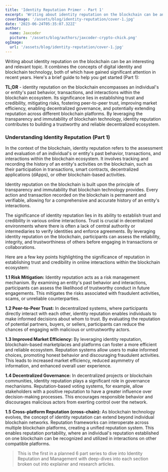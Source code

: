 ```yaml
---
title: 'Identity Reputation Primer - Part 1'
excerpt: 'Writing about identity reputation on the blockchain can be an interesting and relevant topic. It combines the concepts of digital identity and blockchain technology, both of which have gained significant attention in recent years.'
coverImage: '/assets/blog/identity-reputation/cover-1.jpg'
date: '2023-06-24T05:35:07.322Z'
author:
  name: Jaxcoder
  picture: '/assets/blog/authors/jaxcoder-crypto-chick.png'
ogImage:
  url: '/assets/blog/identity-reputation/cover-1.jpg'
---
```


Writing about identity reputation on the blockchain can be an interesting and relevant topic. It combines the concepts of digital identity and blockchain technology, both of which have gained significant attention in recent years. Here's a brief guide to help you get started (Part 1):

**TL;DR** - identity reputation on the blockchain encompasses an individual's or entity's past behavior, transactions, and interactions within the blockchain ecosystem. Its significance lies in establishing trust and credibility, mitigating risks, fostering peer-to-peer trust, improving market efficiency, enabling decentralized governance, and potentially extending reputation across different blockchain platforms. By leveraging the transparency and immutability of blockchain technology, identity reputation contributes to building a trustworthy and reliable decentralized ecosystem.

### Understanding Identity Reputation (Part 1)

In the context of the blockchain, identity reputation refers to the assessment and evaluation of an individual's or entity's past behavior, transactions, and interactions within the blockchain ecosystem. It involves tracking and recording the history of an entity's activities on the blockchain, such as their participation in transactions, smart contracts, decentralized applications (dApps), or other blockchain-based activities.

Identity reputation on the blockchain is built upon the principle of transparency and immutability that blockchain technology provides. Every action and transaction recorded on the blockchain is permanent and verifiable, allowing for a comprehensive and accurate history of an entity's interactions.

The significance of identity reputation lies in its ability to establish trust and credibility in various online interactions. Trust is crucial in decentralized environments where there is often a lack of central authority or intermediaries to verify identities and enforce agreements. By leveraging identity reputation on the blockchain, participants can assess the reliability, integrity, and trustworthiness of others before engaging in transactions or collaborations.

Here are a few key points highlighting the significance of reputation in establishing trust and credibility in online interactions within the blockchain ecosystem:

**1.1 Risk Mitigation:** Identity reputation acts as a risk management mechanism. By examining an entity's past behavior and interactions, participants can assess the likelihood of trustworthy conduct in future engagements. This mitigates the risks associated with fraudulent activities, scams, or unreliable counterparties.

**1.2 Peer-to-Peer Trust:** In decentralized systems, where participants directly interact with each other, identity reputation enables individuals to make informed decisions about whom to trust. By evaluating the reputation of potential partners, buyers, or sellers, participants can reduce the chances of engaging with malicious or untrustworthy actors.

**1.3 Improved Market Efficiency:** By leveraging identity reputation, blockchain-based marketplaces and platforms can foster a more efficient and reliable ecosystem. Reputation systems allow users to make informed choices, promoting honest behavior and discouraging fraudulent activities. This leads to increased market efficiency, reduced asymmetry of information, and enhanced overall user experience.

**1.4 Decentralized Governance:** In decentralized projects or blockchain communities, identity reputation plays a significant role in governance mechanisms. Reputation-based voting systems, for example, allow stakeholders with a positive reputation to have a greater influence over decision-making processes. This encourages responsible behavior and discourages malicious actors from exerting control over the network.

**1.5 Cross-platform Reputation (cross-chain):** As blockchain technology evolves, the concept of identity reputation can extend beyond individual blockchain networks. Reputation frameworks can interoperate across multiple blockchain platforms, creating a unified reputation system. This enables reputation portability, where an individual's reputation established on one blockchain can be recognized and utilized in interactions on other compatible platforms.

>This is the first in a planned 6 part series to dive into Identity Reputation and Management with deep-dives into each section broken out into explainer and research articles.